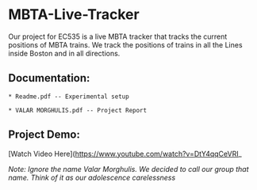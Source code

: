 # MBTA-Live-Tracker

Our project for EC535 is a live MBTA tracker that tracks the current positions of MBTA trains.
We track the positions of trains in all the Lines inside Boston and in all directions.

## Documentation:
	* Readme.pdf -- Experimental setup

	* VALAR MORGHULIS.pdf -- Project Report

## Project Demo:

[Watch Video Here](https://www.youtube.com/watch?v=DtY4qqCeVRI_

*Note: Ignore the name Valar Morghulis. We decided to call our group that name. Think of it as our adolescence carelessness*

